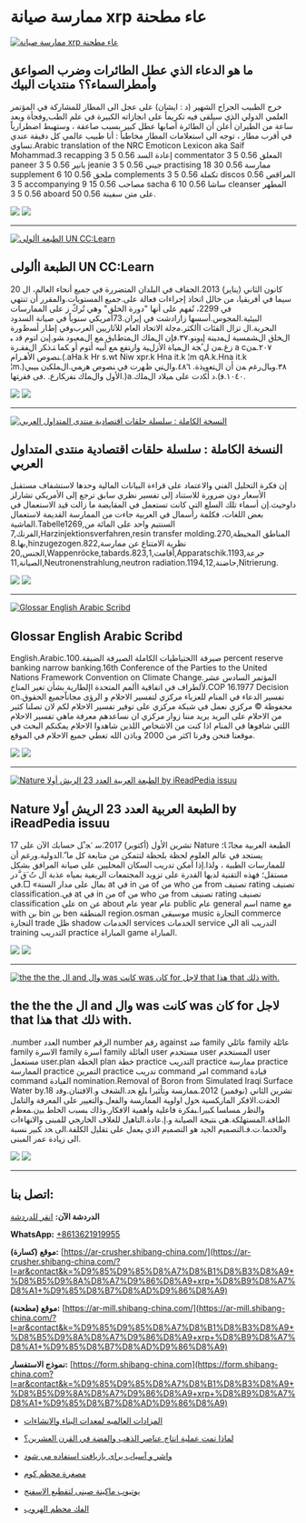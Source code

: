 # ممارسة صيانة xrp عاء مطحنة

<a href="https://swt.shibang-china.com/?l=ar&img&k=%D9%85%D9%85%D8%A7%D8%B1%D8%B3%D8%A9+%D8%B5%D9%8A%D8%A7%D9%86%D8%A9+xrp+%D8%B9%D8%A7%D8%A1+%D9%85%D8%B7%D8%AD%D9%86%D8%A9" target="_blank">![ممارسة صيانة xrp عاء مطحنة](http://static.shibang-china.com/all-800x300/1021.jpg)</a>

## ما هو الدعاء الذي عطل الطائرات وضرب الصواعق وأمطرالسماء؟؟ منتديات البيك
خرج الطبيب الجراح الشهير (د : ايشان) على عجل الى المطار للمشاركة في المؤتمر العلمي الدولي الذي سيلقى فيه تكريماً على انجازاته الکبيرة في علم الطب,وفجأة وبعد ساعة من الطيران أُعلن أن الطائرة أصابها عطل كبير بسبب صاعقة ، وستهبط اضطرارياً في أقرب مطار ، توجه الى استعلامات المطار مخاطباً : أنا طبيب عالمي كل دقيقة عندي تساوي.Arabic translation of the NRC Emoticon Lexicon aka Saif Mohammad.3 recapping إعادة السد 0.56 5 3 commentator المعلق 0.56 5 3 paneer بانير 0.56 5 3 jeanie جيني 0.56 5 3 practising ممارسة 0.56 30 18 supplement ملحق 0.56 10 6 complements تكملة 0.56 5 3 discos المراقص 0.56 5 3 accompanying مصاحب 0.56 15 9 sacha ساشا 0.56 10 6 cleanser المطهر 0.56 5 3 aboard على متن سفينة 0.56 50.


<a href="https://whatsapp.shibangsoft.com/WhatsApp.php" target="_blank" title="WhatsApp">![](http://static.shibang-china.com/icon/whatsapp.png)</a> <a href="https://swt.shibang-china.com/?l=ar&icon&k=%D9%85%D9%85%D8%A7%D8%B1%D8%B3%D8%A9+%D8%B5%D9%8A%D8%A7%D9%86%D8%A9+xrp+%D8%B9%D8%A7%D8%A1+%D9%85%D8%B7%D8%AD%D9%86%D8%A9" target="_blank">![](http://static.shibang-china.com/icon/chat-ar.png)</a>

---

<a href="https://swt.shibang-china.com/?l=ar&img&k=%D9%85%D9%85%D8%A7%D8%B1%D8%B3%D8%A9+%D8%B5%D9%8A%D8%A7%D9%86%D8%A9+xrp+%D8%B9%D8%A7%D8%A1+%D9%85%D8%B7%D8%AD%D9%86%D8%A9" target="_blank">![الطبعة األولى UN CC:Learn](http://static.shibang-china.com/all-800x300/277.jpg)</a>

## الطبعة األولى UN CC:Learn
20 كانون الثاني (يناير) 2013.الجفاف في البلدان المتضررة في جميع أنحاء العالم، ال سيما في أفريقيا، من خالل اتخاذ إجراءات فعالة على.جميع المستويات.والمقرر أن تنتهي في 2299، تُفهم على أنها &quot;دورة الخلق&quot; وهي تُركّ ز على الممارسات البيئية.المجوس.أسسها زارادشت في إيران.73أمريكي سنوياً في صيانة السدود البحرية.ال تزال الفئات األكثر.ﻣﺟﻟﺔ الاتحاد العام للآثاريين العربﻭﻓﻲ ﺇﻁﺎﺭ ﺃﺴﻁﻭﺭﺓ ﺍﻝﺨﻠﻕ ﺍﻝﺸﻤﺴﻴﺔ ﻝﻤﺩﻴﻨﺔ ﺇﻴﻭﻨﻭ.٣٧.ﻓﺈﻥ ﺍﻝﻤﻠﻙ ﺍﻝﻤﺘﻁﺎﺒﻕ ﻤﻊ ﺍﻝﻤﻌﺒﻭﺩ ﺸﻭ.ﺇﺒﻥ ﺍﺘﻭﻡ ﻗﺩ ﺒ ﺯﻍ.ﻤﻥ ﻝﹸﺠﺔ ﺍﻝﻤﻴﺎﺓ ﺍﻷﺯﻝﻴﺔ ﻭﺍﺭﺘﻔﻊ ﻤﻊ ﺃﺒﻴﻪ ﺃﺘﻭﻡ ﺃﻭ ﻜﻤﺎ ﺘـﺫﻜﺭ ﺍﻝﻔﻘـﺭﺓ a c٢٠٧.ﻤﻥ ﻨﺼﻭﺹ ﺍﻷﻫـﺭﺍﻡ.(.aHa.k Hr s.wt Niw xpr.k Hna it.k ¦m qA.k.Hna it.k ¦m.)٣٨.ﻭﺒﺎﻝﺭﻏﻡ ﻤﻥ ﺃﻥ ﺍﻝﺘﻌﻭﻴﺫﺓ. ٤٨٦.ﻭﺍﻝﺘﻲ ﻅﻬﺭﺕ ﻓﻲ ﻨﺼﻭﺹ ﻫﺭﻤﻲ.ﺍﻝﻤﻠﻜﻴﻥ ﺒﻴﺒﻲ ﺍﻷﻭل ﻭﺍﻝﻤﻠﻙ ﻨﻔﺭﻜﺎﺭﻉ. .ﻓﻰ ﻓﻘﺭﺘﻬﺎ.)a.١٠٤٠.ﻗ).ﺩ ﺃﻜﺩﺕ ﻋﻠﻰ ﻤﻴﻼﺩ ﺍﻝﻤﻠﻙ.


<a href="https://whatsapp.shibangsoft.com/WhatsApp.php" target="_blank" title="WhatsApp">![](http://static.shibang-china.com/icon/whatsapp.png)</a> <a href="https://swt.shibang-china.com/?l=ar&icon&k=%D9%85%D9%85%D8%A7%D8%B1%D8%B3%D8%A9+%D8%B5%D9%8A%D8%A7%D9%86%D8%A9+xrp+%D8%B9%D8%A7%D8%A1+%D9%85%D8%B7%D8%AD%D9%86%D8%A9" target="_blank">![](http://static.shibang-china.com/icon/chat-ar.png)</a>

---

<a href="https://swt.shibang-china.com/?l=ar&img&k=%D9%85%D9%85%D8%A7%D8%B1%D8%B3%D8%A9+%D8%B5%D9%8A%D8%A7%D9%86%D8%A9+xrp+%D8%B9%D8%A7%D8%A1+%D9%85%D8%B7%D8%AD%D9%86%D8%A9" target="_blank">![النسخة الكاملة : سلسلة حلقات اقتصادية منتدى المتداول العربي](http://static.shibang-china.com/all-800x300/1445.jpg)</a>

## النسخة الكاملة : سلسلة حلقات اقتصادية منتدى المتداول العربي
إن فكرة التحليل الفني والاعتماد على قراءة البيانات المالية وحدها لاستشفاف مستقبل الأسعار دون ضرورة للاستناد إلى تفسير نظري سابق ترجع إلى الأمريكي تشارلز داوحيث.إن أسماء تلك السلع التي كانت تستعمل في المقايضة ما زالت قيد الاستعمال في بعض اللغات، فكلمة رأسمال في العربية جاءت من الممارسة القديمة لاستعمال الماشية.Tabelle1269,السنتيم واحد على المائة من الفرنك,7,Harzinjektionsverfahren,resin transfer molding.270,المناطق المحيطة بها.8,hinzugezogen.822,نظرية الامتناع عن ممارسة الجنس,20,Wappenröcke,tabards.823,أقامت,1,Apparatschik.1193,جرعة الصيانة,11,Neutronenstrahlung,neutron radiation.1194,حاضنة,12,Nitrierung.


<a href="https://whatsapp.shibangsoft.com/WhatsApp.php" target="_blank" title="WhatsApp">![](http://static.shibang-china.com/icon/whatsapp.png)</a> <a href="https://swt.shibang-china.com/?l=ar&icon&k=%D9%85%D9%85%D8%A7%D8%B1%D8%B3%D8%A9+%D8%B5%D9%8A%D8%A7%D9%86%D8%A9+xrp+%D8%B9%D8%A7%D8%A1+%D9%85%D8%B7%D8%AD%D9%86%D8%A9" target="_blank">![](http://static.shibang-china.com/icon/chat-ar.png)</a>

---

<a href="https://swt.shibang-china.com/?l=ar&img&k=%D9%85%D9%85%D8%A7%D8%B1%D8%B3%D8%A9+%D8%B5%D9%8A%D8%A7%D9%86%D8%A9+xrp+%D8%B9%D8%A7%D8%A1+%D9%85%D8%B7%D8%AD%D9%86%D8%A9" target="_blank">![Glossar English Arabic Scribd](http://static.shibang-china.com/all-800x300/823.jpg)</a>

## Glossar English Arabic Scribd
English.Arabic.صيرفة االحتياطيات الكاملة الصيرفة الضيقة.100 percent reserve banking narrow banking.16th Conference of the Parties to the United Nations Framework Convention on Climate Change.المؤتمر السادس عشر لألطراف في اتفاقية األمم المتحدة اإلطارية بشأن تغير المناخ.COP 16.1977 Decision on.تفسير الدعاء في المنام للعزباء مركزي لتفسير الاحلام و الرؤى مجاناًجميع الحقوق محفوظة © مركزي نعمل في شبكة مركزي على توفير تفسير الاحلام لكم لان تصلنا كثير من الاحلام على البريد يريد مننا زوار مركزي ان نساعدهم معرفة ماهي تفسير الاحلام اللتي شافوها في المنام اذا كنت من الاشخاص اللذين شاهدوا الاحلام يمكنكم البحث في موقعنا فنحن وفرنا اكثر من 2000 وباذن الله تغطي جميع الاحلام في الموقع.


<a href="https://whatsapp.shibangsoft.com/WhatsApp.php" target="_blank" title="WhatsApp">![](http://static.shibang-china.com/icon/whatsapp.png)</a> <a href="https://swt.shibang-china.com/?l=ar&icon&k=%D9%85%D9%85%D8%A7%D8%B1%D8%B3%D8%A9+%D8%B5%D9%8A%D8%A7%D9%86%D8%A9+xrp+%D8%B9%D8%A7%D8%A1+%D9%85%D8%B7%D8%AD%D9%86%D8%A9" target="_blank">![](http://static.shibang-china.com/icon/chat-ar.png)</a>

---

<a href="https://swt.shibang-china.com/?l=ar&img&k=%D9%85%D9%85%D8%A7%D8%B1%D8%B3%D8%A9+%D8%B5%D9%8A%D8%A7%D9%86%D8%A9+xrp+%D8%B9%D8%A7%D8%A1+%D9%85%D8%B7%D8%AD%D9%86%D8%A9" target="_blank">![Nature الطبعة العربية العدد 23 الريش أولا by iReadPedia issuu](http://static.shibang-china.com/all-800x300/1179.jpg)</a>

## Nature الطبعة العربية العدد 23 الريش أولا by iReadPedia issuu
17 تشرين الأول (أكتوبر) 2017.َﺳ ﱢﺠ ْﻞ ﺣﺴﺎﺑﻚ اﻵن ﻋﻠﻰ Nature اﻟﻄﺒﻌﺔ اﻟﻌﺮﺑﻴﺔ ﻣﺠﺎﻧً ﺎ؛ ﻳﺴﺘﺠﺪ ﻓﻲ ﻋﺎﻟﻢ اﻟﻌﻠﻮم ﻟﺤﻈﺔ ﺑﻠﺤﻈﺔ ﻟﺘﺘﻤﻜﻦ ﻣﻦ ﻣﺘﺎﺑﻌﺔ ﻛﻞ ﻣﺎ ّ.اﻟﺪوﻟﻴﺔ.ورغم أن للممارسات الطبية ، ولذا.إذا أمكن تدريب السكان المحليين على صيانة المرافق بشكل مستقل؛ فهذه التقنية لديها القدرة على تزويد المجتمعات الريفية بمياه عذبة ال تُ َق َّدر بمال على مدار السنة» □.في at في in من of من who من from تصنيف rating تصنيف classification.في at في in من of من who من from تصنيف rating تصنيف classification على on عن about عام year عام public عام general اسم name مع with بن bin بن ben المنطقة region.osman موسيقى music التجارة commerce التجارة trade ظل shadow الخدمات services الخدمات service الي ali التدريب training التدريب practice المباراة game المباراة.


<a href="https://whatsapp.shibangsoft.com/WhatsApp.php" target="_blank" title="WhatsApp">![](http://static.shibang-china.com/icon/whatsapp.png)</a> <a href="https://swt.shibang-china.com/?l=ar&icon&k=%D9%85%D9%85%D8%A7%D8%B1%D8%B3%D8%A9+%D8%B5%D9%8A%D8%A7%D9%86%D8%A9+xrp+%D8%B9%D8%A7%D8%A1+%D9%85%D8%B7%D8%AD%D9%86%D8%A9" target="_blank">![](http://static.shibang-china.com/icon/chat-ar.png)</a>

---

<a href="https://swt.shibang-china.com/?l=ar&img&k=%D9%85%D9%85%D8%A7%D8%B1%D8%B3%D8%A9+%D8%B5%D9%8A%D8%A7%D9%86%D8%A9+xrp+%D8%B9%D8%A7%D8%A1+%D9%85%D8%B7%D8%AD%D9%86%D8%A9" target="_blank">![the the the ال and وال was كانت was كان for لاجل that هذا that ذلك with.](http://static.shibang-china.com/all-800x300/1074.jpg)</a>

## the the the ال and وال was كانت was كان for لاجل that هذا that ذلك with.
.number العدد number الرقم number رقم against ضد family عائلي family عائلة family الاسرة family اسرة family العائلة user مستخدم user المستخدم user مستعمل user.plan الخطة plan خطة practice التدريب practice ممارسة practice الممارسة practice التمرين practice تدريب command امر command قيادة command القيادة nomination.Removal of Boron from Simulated Iraqi Surface Water by.18 تشرين الثاني (نوفمبر) 2012.ﻤﻤﺎﺭﺴﺔ ﻭﺘﺄﺜﻴﺭﺍ ﺒﻠﻎ ﺤﺩ.ﺍﻟﺸﻐﻑ ﻭ.ﺍﻻﻓﺘﻨﺎﻥ.ﻭﻗﺩ ﺍﻟﺤﻘﺕ.ﺍﻻﻓﻜﺭ ﺍﻟﻤﺎﺭﻜﺴﻴﺔ ﺤﻭل ﺍﻭﻟﻭﻴﺔ ﺍﻟﻤﻤﺎﺭﺴﺔ ﻭﺍﻟﻔﻌل.ﻭﺍﻟﺘﻐﻴﻴﺭ ﻋﻠﻰ ﺍﻟﻤﻌﺭﻓﺔ ﻭﺍﻟﺘﺎﻤل ﻭﺍﻟﻨﻅﺭ ﻤﺴﺎﺴﺎ ﻜﺒﻴﺭﺍ.ﺒﻔﻜﺭﺓ ﻓﺎﻋﻠﻴﺔ ﻭﺍﻫﻤﻴﺔ ﺍﻻﻓﻜﺎﺭ.ﻭﺫﻟﻙ ﺒﺴﺒﺏ ﺍﻟﺨﻠﻁ ﺒﻴﻥ.ﻤﻌﻅﻡ ﺍﻟﻁﺎﻗﺔ.ﺍﻟﻤﺴﺘﻬﻠﻜﺔ.ﻫﻲ ﻨﺘﻴﺠﺔ ﺍﻟﺼﻴﺎﻨﺔ ﻭ.ﺇ.ﻋﺎﺩﺓ.ﺍﻟﺘﺎﻫﻴل ﻟﻠﻐﻼﻑ ﺍﻟﺨﺎﺭﺠﻲ ﻟﻠﻤﺒﻨﻰ ﻭﺍﻻﻨﻬﺎﺀﺍﺕ ﻭﺍﻟﺨﺩﻤﺎ.ﺕ.ﻓ.ﺎﻟﺘﺼﻤﻴﻡ ﺍﻟﺠﻴﺩ ﻫﻭ ﺍﻟﺘﺼﻤﻴﻡ ﺍﻟﺫﻱ ﻴﻌﻤل ﻋﻠﻰ ﺘﻘﻠﻴل ﺍﻟﻜﻠﻔﺔ.ﺍﻟﻰ ﺤﺩ ﻜﺒﻴﺭ ﻨﺴﺒﺔ ﺍﻟﻰ ﺯﻴﺎﺩﺓ ﻋﻤﺭ ﺍﻟﻤﺒﻨﻰ.


<a href="https://whatsapp.shibangsoft.com/WhatsApp.php" target="_blank" title="WhatsApp">![](http://static.shibang-china.com/icon/whatsapp.png)</a> <a href="https://swt.shibang-china.com/?l=ar&icon&k=%D9%85%D9%85%D8%A7%D8%B1%D8%B3%D8%A9+%D8%B5%D9%8A%D8%A7%D9%86%D8%A9+xrp+%D8%B9%D8%A7%D8%A1+%D9%85%D8%B7%D8%AD%D9%86%D8%A9" target="_blank">![](http://static.shibang-china.com/icon/chat-ar.png)</a>

---
## اتصل بنا:

**الدردشة الآن:** [انقر للدردشة](https://swt.shibang-china.com?l=ar&contact&k=%D9%85%D9%85%D8%A7%D8%B1%D8%B3%D8%A9+%D8%B5%D9%8A%D8%A7%D9%86%D8%A9+xrp+%D8%B9%D8%A7%D8%A1+%D9%85%D8%B7%D8%AD%D9%86%D8%A9)

**WhatsApp:**  [+8613621919955](https://whatsapp.shibangsoft.com/WhatsApp.php)

**موقع (كسارة):** [https://ar-crusher.shibang-china.com/](https://ar-crusher.shibang-china.com/?l=ar&contact&k=%D9%85%D9%85%D8%A7%D8%B1%D8%B3%D8%A9+%D8%B5%D9%8A%D8%A7%D9%86%D8%A9+xrp+%D8%B9%D8%A7%D8%A1+%D9%85%D8%B7%D8%AD%D9%86%D8%A9)

**موقع (مطحنة):** [https://ar-mill.shibang-china.com/](https://ar-mill.shibang-china.com/?l=ar&contact&k=%D9%85%D9%85%D8%A7%D8%B1%D8%B3%D8%A9+%D8%B5%D9%8A%D8%A7%D9%86%D8%A9+xrp+%D8%B9%D8%A7%D8%A1+%D9%85%D8%B7%D8%AD%D9%86%D8%A9)

**نموذج الاستفسار:** [https://form.shibang-china.com](https://form.shibang-china.com?l=ar&contact&k=%D9%85%D9%85%D8%A7%D8%B1%D8%B3%D8%A9+%D8%B5%D9%8A%D8%A7%D9%86%D8%A9+xrp+%D8%B9%D8%A7%D8%A1+%D9%85%D8%B7%D8%AD%D9%86%D8%A9)

* [المزادات العالميه لمعدات البناء والانشاءات](../22/%D8%A7%D9%84%D9%85%D8%B2%D8%A7%D8%AF%D8%A7%D8%AA%20%D8%A7%D9%84%D8%B9%D8%A7%D9%84%D9%85%D9%8A%D9%87%20%D9%84%D9%85%D8%B9%D8%AF%D8%A7%D8%AA%20%D8%A7%D9%84%D8%A8%D9%86%D8%A7%D8%A1%20%D9%88%D8%A7%D9%84%D8%A7%D9%86%D8%B4%D8%A7%D8%A1%D8%A7%D8%AA.md)

* [لماذا تمت عملية انتاج عناصر الذهب والفضة في القرن العشرين؟](../22/%D9%84%D9%85%D8%A7%D8%B0%D8%A7%20%D8%AA%D9%85%D8%AA%20%D8%B9%D9%85%D9%84%D9%8A%D8%A9%20%D8%A7%D9%86%D8%AA%D8%A7%D8%AC%20%D8%B9%D9%86%D8%A7%D8%B5%D8%B1%20%D8%A7%D9%84%D8%B0%D9%87%D8%A8%20%D9%88%D8%A7%D9%84%D9%81%D8%B6%D8%A9%20%D9%81%D9%8A%20%D8%A7%D9%84%D9%82%D8%B1%D9%86%20%D8%A7%D9%84%D8%B9%D8%B4%D8%B1%D9%8A%D9%86%D8%9F.md)

* [واشر و آسیاب برای بازیافت استفاده می شود](../22/%D9%88%D8%A7%D8%B4%D8%B1%20%D9%88%20%D8%A2%D8%B3%DB%8C%D8%A7%D8%A8%20%D8%A8%D8%B1%D8%A7%DB%8C%20%D8%A8%D8%A7%D8%B2%DB%8C%D8%A7%D9%81%D8%AA%20%D8%A7%D8%B3%D8%AA%D9%81%D8%A7%D8%AF%D9%87%20%D9%85%DB%8C%20%D8%B4%D9%88%D8%AF.md)

* [مصغرة محطم كوم](../23/%D9%85%D8%B5%D8%BA%D8%B1%D8%A9%20%D9%85%D8%AD%D8%B7%D9%85%20%D9%83%D9%88%D9%85.md)

* [يوتيوب ماكينة صينى لتقطيع الاسفنج](../21/%D9%8A%D9%88%D8%AA%D9%8A%D9%88%D8%A8%20%D9%85%D8%A7%D9%83%D9%8A%D9%86%D8%A9%20%D8%B5%D9%8A%D9%86%D9%89%20%D9%84%D8%AA%D9%82%D8%B7%D9%8A%D8%B9%20%D8%A7%D9%84%D8%A7%D8%B3%D9%81%D9%86%D8%AC.md)

* [الفك محطم الهروب](../23/%D8%A7%D9%84%D9%81%D9%83%20%D9%85%D8%AD%D8%B7%D9%85%20%D8%A7%D9%84%D9%87%D8%B1%D9%88%D8%A8.md)